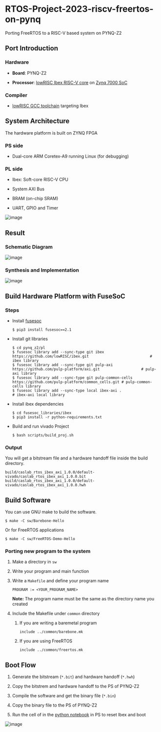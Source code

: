 # RTOS-Project-2023-riscv-freertos-on-pynq

Porting FreeRTOS to a RISC-V based system on PYNQ-Z2

## Port Introduction

### Hardware

- **Board**: PYNQ-Z2

- **Processor**: [lowRISC Ibex RISC-V core](https://github.com/lowRISC/ibex) on [Zynq 7000 SoC](https://www.xilinx.com/products/silicon-devices/soc/zynq-7000.html)

### Compiler

- [lowRISC GCC toolchain](https://github.com/lowRISC/lowrisc-toolchains) targeting Ibex

## System Architecture

The hardware platform is built on ZYNQ FPGA

### PS side

- Dual-core ARM Coretex-A9 running Linux (for debugging)

### PL side

- Ibex: Soft-core RISC-V CPU

- System AXI Bus

- BRAM (on-chip SRAM)

- UART, GPIO and Timer

![image](https://github.com/yuyuranium/RTOS-Project-2023-riscv-freertos-on-pynq/assets/79467307/90f93d9e-dacb-4372-a015-3781cbefbcb3)

## 

## Result

### Schematic Diagram

![image](https://github.com/yuyuranium/RTOS-Project-2023-riscv-freertos-on-pynq/assets/79467307/f5dedabd-8453-4b07-9d76-6f4a79b81a12)

### Synthesis and Implementation

![image](https://github.com/yuyuranium/RTOS-Project-2023-riscv-freertos-on-pynq/assets/79467307/1d4aca44-1970-4537-a5f9-85f7a549d9ab)

## Build Hardware Platform with FuseSoC

### Steps

- Install [fusesoc](https://github.com/olofk/fusesoc)
  
  ```
  $ pip3 install fusesoc==2.1
  ```

- Install git libraries
  
  ```
  $ cd pynq_z2/pl
  $ fusesoc library add --sync-type git ibex https://github.com/lowRISC/ibex.git                            # ibex library
  $ fusesoc library add --sync-type git pulp-axi https://github.com/pulp-platform/axi.git                   # pulp-axi library
  $ fusesoc library add --sync-type git pulp-common-cells https://github.com/pulp-platform/common_cells.git # pulp-common-cells library
  $ fusesoc library add --sync-type local ibex-axi .                                                        # ibex-axi local library
  ```

- Install ibex dependencies 
  
  ```
  $ cd fusesoc_libraries/ibex
  $ pip3 install -r python-requirements.txt
  ```

- Build and run vivado Project
  
  ```
  $ bash scripts/build_proj.sh
  ```

### Output

You will get a bitstream file and a hardware handoff file inside the build directory.

```
build/caslab_rtos_ibex_axi_1.0.0/default-vivado/caslab_rtos_ibex_axi_1.0.0.bit
build/caslab_rtos_ibex_axi_1.0.0/default-vivado/caslab_rtos_ibex_axi_1.0.0.hwh
```

## Build Software

You can use GNU make to build the software.

```
$ make -C sw/Barebone-Hello
```

Or for FreeRTOS applications

```
$ make -C sw/FreeRTOS-Demo-Hello
```

### Porting new program to the system

1. Make a directory in `sw`

2. Write your program and main function

3. Write a `Makefile` and define your program name
   
   ```
   PROGRAM := <YOUR_PROGRAM_NAME>
   ```
   
   **Note:** The program name must be the same as the directory name you created

4. Include the Makefile under `common` directory
   
   1. If you are writing a baremetal program
      
      ```
      include ../common/barebone.mk
      ```
   
   2. If you are using FreeRTOS
      
      ```
      include ../common/freertos.mk
      ```

## Boot Flow

1. Generate the bitstream (`*.bit`) and hardware handoff (`*.hwh`)

2. Copy the bitstrem and hardware handoff to the PS of PYNQ-Z2

3. Compile the software and get the binary file (`*.bin`)

4. Copy the binary file to the PS of PYNQ-Z2

5. Run the cell of in the [python notebook](https://github.com/yuyuranium/RTOS-Project-2023-riscv-freertos-on-pynq/blob/main/pynq_z2/ps/ibex_ctrl.ipynb) in PS to reset Ibex and boot

![image](https://github.com/yuyuranium/RTOS-Project-2023-riscv-freertos-on-pynq/assets/79467307/d1153f7b-bce9-45f2-a33d-0f00dec12c5a)
